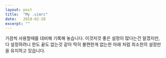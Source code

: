 ```yaml
---
layout: post
title:  "My .vimrc"
date:   2018-02-28
excerpt: ""
---
```


가끔씩 사용할때를 대비해 기록해 놓습니다.
이것저것 좋은 설정이 많다는건 알겠지만, 다 설정하려니 한도 끝도 없는것 같아
딱히 불편한게 없는한 아래 처럼 최소한의 설정만을 유지하고 있습니다.

<script src="https://gist.github.com/socoolbear/6b2d30aad6a2017e59a7d3971c98b382.js"></script>
